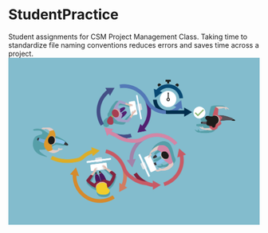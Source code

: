 # StudentPractice
Student assignments for CSM Project Management Class. 
Taking time to standardize file naming conventions reduces errors and saves time across a project.
![headshot](agile.jpg)
